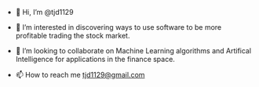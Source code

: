 - 👋 Hi, I’m @tjd1129
- 👀 I’m interested in discovering ways to use software to be more profitable trading the stock market.

- 💞️ I’m looking to collaborate on Machine Learning algorithms and Artifical Intelligence for applications in the finance space.

- 📫 How to reach me tjd1129@gmail.com

<!---
tjd1129/tjd1129 is a ✨ special ✨ repository because its `README.md` (this file) appears on your GitHub profile.
You can click the Preview link to take a look at your changes.
--->
